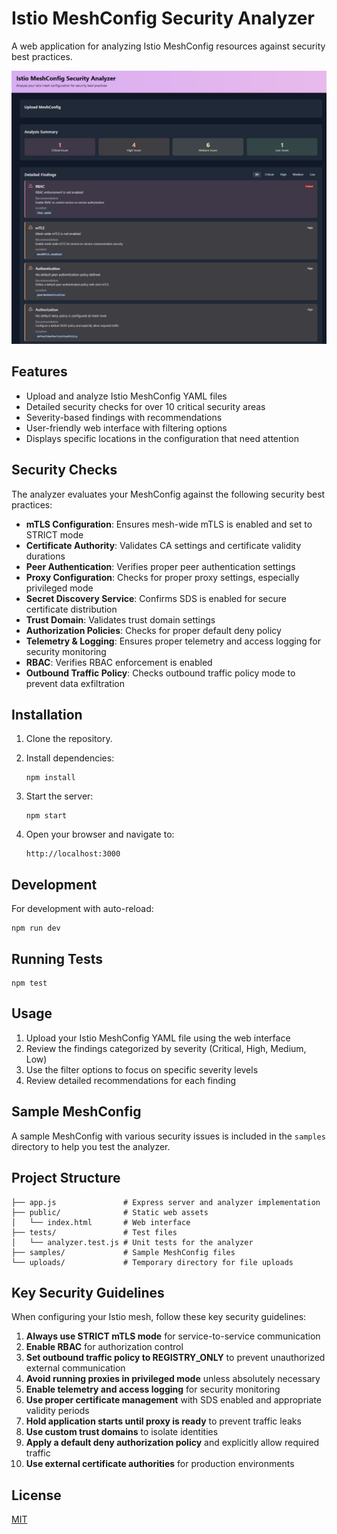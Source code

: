 # Istio MeshConfig Security Analyzer

A web application for analyzing Istio MeshConfig resources against security best practices.

![alt text](image.png)

## Features

- Upload and analyze Istio MeshConfig YAML files
- Detailed security checks for over 10 critical security areas
- Severity-based findings with recommendations
- User-friendly web interface with filtering options
- Displays specific locations in the configuration that need attention

## Security Checks

The analyzer evaluates your MeshConfig against the following security best practices:

- **mTLS Configuration**: Ensures mesh-wide mTLS is enabled and set to STRICT mode
- **Certificate Authority**: Validates CA settings and certificate validity durations
- **Peer Authentication**: Verifies proper peer authentication settings
- **Proxy Configuration**: Checks for proper proxy settings, especially privileged mode
- **Secret Discovery Service**: Confirms SDS is enabled for secure certificate distribution
- **Trust Domain**: Validates trust domain settings
- **Authorization Policies**: Checks for proper default deny policy
- **Telemetry & Logging**: Ensures proper telemetry and access logging for security monitoring
- **RBAC**: Verifies RBAC enforcement is enabled
- **Outbound Traffic Policy**: Checks outbound traffic policy mode to prevent data exfiltration

## Installation

1. Clone the repository.

2. Install dependencies:
   ```
   npm install
   ```

3. Start the server:
   ```
   npm start
   ```

4. Open your browser and navigate to:
   ```
   http://localhost:3000
   ```

## Development

For development with auto-reload:

```
npm run dev
```

## Running Tests

```
npm test
```

## Usage

1. Upload your Istio MeshConfig YAML file using the web interface
2. Review the findings categorized by severity (Critical, High, Medium, Low)
3. Use the filter options to focus on specific severity levels
4. Review detailed recommendations for each finding

## Sample MeshConfig

A sample MeshConfig with various security issues is included in the `samples` directory to help you test the analyzer.

## Project Structure

```
├── app.js               # Express server and analyzer implementation
├── public/              # Static web assets
│   └── index.html       # Web interface
├── tests/               # Test files
│   └── analyzer.test.js # Unit tests for the analyzer
├── samples/             # Sample MeshConfig files
└── uploads/             # Temporary directory for file uploads
```

## Key Security Guidelines

When configuring your Istio mesh, follow these key security guidelines:

1. **Always use STRICT mTLS mode** for service-to-service communication
2. **Enable RBAC** for authorization control
3. **Set outbound traffic policy to REGISTRY_ONLY** to prevent unauthorized external communication
4. **Avoid running proxies in privileged mode** unless absolutely necessary
5. **Enable telemetry and access logging** for security monitoring
6. **Use proper certificate management** with SDS enabled and appropriate validity periods
7. **Hold application starts until proxy is ready** to prevent traffic leaks
8. **Use custom trust domains** to isolate identities
9. **Apply a default deny authorization policy** and explicitly allow required traffic
10. **Use external certificate authorities** for production environments

## License

[MIT](LICENSE)
